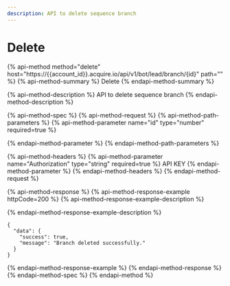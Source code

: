```yaml
---
description: API to delete sequence branch
---
```


# Delete

{% api-method method="delete" host="https://{{account\_id}}.acquire.io/api/v1/bot/lead/branch/{id}" path="" %}
{% api-method-summary %}
Delete
{% endapi-method-summary %}

{% api-method-description %}
API to delete sequence branch
{% endapi-method-description %}

{% api-method-spec %}
{% api-method-request %}
{% api-method-path-parameters %}
{% api-method-parameter name="id" type="number" required=true %}

{% endapi-method-parameter %}
{% endapi-method-path-parameters %}

{% api-method-headers %}
{% api-method-parameter name="Authorization" type="string" required=true %}
API KEY
{% endapi-method-parameter %}
{% endapi-method-headers %}
{% endapi-method-request %}

{% api-method-response %}
{% api-method-response-example httpCode=200 %}
{% api-method-response-example-description %}

{% endapi-method-response-example-description %}

```
{
  "data": {
    "success": true,
    "message": "Branch deleted successfully."
  }
}

```
{% endapi-method-response-example %}
{% endapi-method-response %}
{% endapi-method-spec %}
{% endapi-method %}


